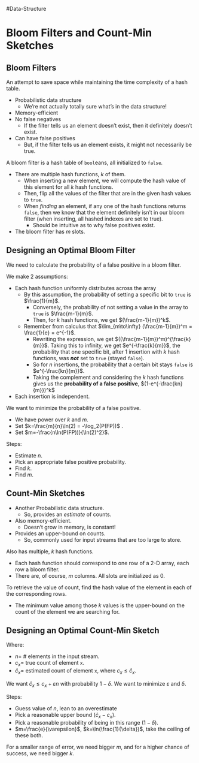 #Data-Structure
# Bloom Filters and Count-Min Sketches

## Bloom Filters

An attempt to save space while maintaining the time complexity of a hash table.

-   Probabilistic data structure
    -   We’re not actually totally sure what’s in the data structure!
-   Memory-efficient
-   No false negatives
    -   If the filter tells us an element doesn’t exist, then it definitely doesn’t exist.
-   Can have false positives
    -   But, if the filter tells us an element exists, it might not necessarily be true.

A bloom filter is a hash table of `bool`eans, all initialized to `false`.

-   There are multiple hash functions, $k$ of them.
    -   When inserting a new element, we will compute the hash value of this element for all $k$ hash functions.
    -   Then, flip all the values of the filter that are in the given hash values to `true`.
    -   When _finding_ an element, if any one of the hash functions returns `false`, then we know that the element definitely isn’t in our bloom filter (when inserting, all hashed indexes are set to true).
        -   Should be intuitive as to why false positives exist.
-   The bloom filter has $m$ slots.

## Designing an Optimal Bloom Filter

We need to calculate the probability of a false positive in a bloom filter.

We make 2 assumptions:

-   Each hash function uniformly distributes across the array
    -   By this assumption, the probability of setting a specific bit to `true` is $\frac{1}{m}$.
        -   Conversely, the probability of not setting a value in the array to `true` is $\frac{m-1}{m}$.
        -   Then, for $k$ hash functions, we get $(\frac{m-1}{m})^k$.
    -   Remember from calculus that $\lim_{m\to\infty} (\frac{m-1}{m})^m = \frac{1}{e} = e^{-1}$.
        -   Rewriting the expression, we get $((\frac{m-1}{m})^m)^{\frac{k}{m}}$. Taking this to infinity, we get $e^{-\frac{k}{m}}$, the probability that one specific bit, after 1 insertion with $k$ hash functions, was _**not**_ set to `true` (stayed `false`).
        -   So for $n$ insertions, the probability that a certain bit stays `false` is $e^{-\frac{kn}{m}}$.
        -   Taking the complement and considering the $k$ hash functions gives us the **probability of a false positive**, $(1-e^{-\frac{kn}{m}})^k$
-   Each insertion is independent.

We want to minimize the probability of a false positive.

-   We have power over $k$ and $m$.
-   Set $k=\frac{m}{n}\ln(2) = -\log_2(P(FP))$ .
-   Set $m=-\frac{n\ln(P(FP))}{\ln(2)^2}$.

Steps:

-   Estimate $n$.
-   Pick an appropriate false positive probability.
-   Find $k$.
-   Find $m$.

## Count-Min Sketches

-   Another Probabilistic data structure.
    -   So, provides an _estimate_ of counts.
-   Also memory-efficient.
    -   Doesn’t grow in memory, is constant!
-   Provides an upper-bound on counts.
    -   So, commonly used for input streams that are too large to store.

Also has multiple, $k$ hash functions.

-   Each hash function should correspond to one row of a 2-D array, each row a bloom filter.
-   There are, of course, $m$ columns. All slots are initialized as 0.

To retrieve the value of count, find the hash value of the element in each of the corresponding rows.

-   The minimum value among those $k$ values is the upper-bound on the count of the element we are searching for.

## Designing an Optimal Count-Min Sketch

Where:

-   $n=$ # elements in the input stream.
-   $c_x =$ true count of element `x`.
-   $\hat{c}_x =$ estimated count of element `x`, where $c_x \leq \hat{c}_x$.

We want $\hat{c}_x \leq c_x + \varepsilon n$ with probability $1-\delta$. We want to minimize $\varepsilon$ and $\delta$.

Steps:

-   Guess value of $n$, lean to an overestimate
-   Pick a reasonable upper bound ($\hat{c}_x-c_x$).
-   Pick a reasonable probability of being in this range ($1-\delta$).
-   $m=\frac{e}{\varepsilon}$, $k=\ln(\frac{1}{\delta})$, take the ceiling of these both.

For a smaller range of error, we need bigger $m$, and for a higher chance of success, we need bigger $k$.